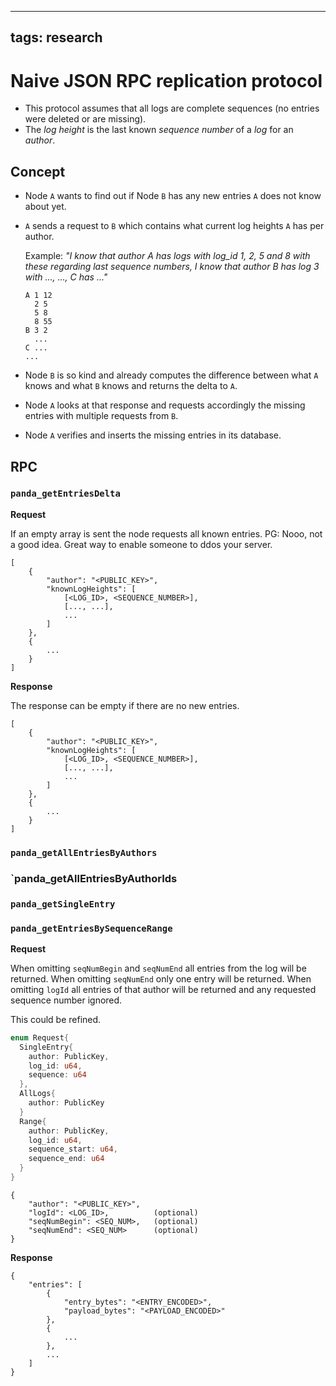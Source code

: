 
---
tags: research
---
# Naive JSON RPC replication protocol

* This protocol assumes that all logs are complete sequences (no entries were deleted or are missing).
* The *log height* is the last known *sequence number* of a *log* for an *author*.

## Concept

* Node `A` wants to find out if Node `B` has any new entries `A` does not know about yet.
* `A` sends a request to `B` which contains what current log heights `A` has per author.

    Example: *"I know that author A has logs with log_id 1, 2, 5 and 8 with these regarding last sequence numbers, I know that author B has log 3 with ..., ..., C has ..."*

    ```
    A 1 12
      2 5
      5 8
      8 55
    B 3 2
      ...
    C ...
    ...
    ```
    
* Node `B` is so kind and already computes the difference between what `A` knows and what `B` knows and returns the delta to `A`.
* Node `A` looks at that response and requests accordingly the missing entries with multiple requests from `B`.
* Node `A` verifies and inserts the missing entries in its database.

## RPC

### `panda_getEntriesDelta`

**Request**

If an empty array is sent the node requests all known entries.
PG: Nooo, not a good idea. Great way to enable someone to ddos your server.


```
[
    {
        "author": "<PUBLIC_KEY>",
        "knownLogHeights": [
            [<LOG_ID>, <SEQUENCE_NUMBER>],
            [..., ...],
            ...
        ]
    },
    {
        ...
    }
]
```

**Response**

The response can be empty if there are no new entries.

```
[
    {
        "author": "<PUBLIC_KEY>",
        "knownLogHeights": [
            [<LOG_ID>, <SEQUENCE_NUMBER>],
            [..., ...],
            ...
        ]
    },
    {
        ...
    }
]
```
    
### `panda_getAllEntriesByAuthors`

### `panda_getAllEntriesByAuthorIds

### `panda_getSingleEntry`

### `panda_getEntriesBySequenceRange`

**Request**

When omitting `seqNumBegin` and `seqNumEnd` all entries from the log will be returned. When omitting `seqNumEnd` only one entry will be returned. When omitting `logId` all entries of that author will be returned and any requested sequence number ignored. 

This could be refined.

```rs
enum Request{
  SingleEntry{
    author: PublicKey,
    log_id: u64,
    sequence: u64
  },
  AllLogs{
    author: PublicKey
  }
  Range{
    author: PublicKey,
    log_id: u64,
    sequence_start: u64,
    sequence_end: u64
  }
}

```

```
{
    "author": "<PUBLIC_KEY>",
    "logId": <LOG_ID>,          (optional)
    "seqNumBegin": <SEQ_NUM>,   (optional)
    "seqNumEnd": <SEQ_NUM>      (optional)
}
```

**Response**

```
{
    "entries": [
        {
            "entry_bytes": "<ENTRY_ENCODED>",
            "payload_bytes": "<PAYLOAD_ENCODED>"
        },
        {
            ...
        },
        ...
    ]
}
```
